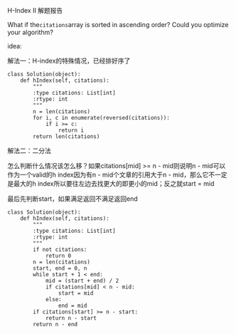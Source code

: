 H-Index II 解题报告

What if the`citations`array is sorted in ascending order? Could you optimize your algorithm?

idea:

解法一：H-index的特殊情况，已经排好序了

```
class Solution(object):
    def hIndex(self, citations):
        """
        :type citations: List[int]
        :rtype: int
        """
        n = len(citations)
        for i, c in enumerate(reversed(citations)):
            if i >= c:
                return i
        return len(citations)
```

解法二：二分法

怎么判断什么情况该怎么移？如果citations\[mid\] &gt;= n - mid则说明n - mid可以作为一个valid的h index因为有n - mid个文章的引用大于n - mid，那么它不一定是最大的h index所以要往左边去找更大的即更小的mid；反之就start = mid

最后先判断start，如果满足返回不满足返回end

```
class Solution(object):
    def hIndex(self, citations):
        """
        :type citations: List[int]
        :rtype: int
        """
        if not citations:
            return 0
        n = len(citations)
        start, end = 0, n
        while start + 1 < end:
            mid = (start + end) / 2
            if citations[mid] < n - mid:
                start = mid
            else:
                end = mid
        if citations[start] >= n - start:
            return n - start
        return n - end
```




